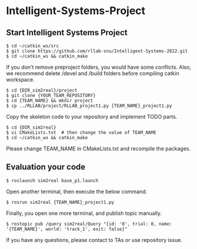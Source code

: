 # Intelligent-Systems-Project

## Start Intelligent Systems Project

```
$ cd ~/catkin_ws/src
$ git clone https://github.com/rllab-snu/Intelligent-Systems-2022.git
$ cd ~/catkin_ws && catkin_make
```

If you don't remove preproject folders, you would have some conflicts. Also, we recommend delete /devel and /build folders before compiling catkin workspace.

```
$ cd {DIR_sim2real}/project
$ git clone {YOUR_TEAM_REPOSITORY}
$ cd {TEAM_NAME} && mkdir project
$ cp ../RLLAB/project/RLLAB_project1.py {TEAM_NAME}_project1.py
```

Copy the skeleton code to your repository and implement TODO parts.

```
$ cd {DIR_sim2real}
$ vi CMakeLists.txt  # then change the value of TEAM_NAME
$ cd ~/catkin_ws && catkin_make
```

Please change TEAM_NAME in CMakeLists.txt and recompile the packages.


## Evaluation your code
```
$ roslaunch sim2real base_p1.launch
```

Open another terminal, then execute the below command.

```
$ rosrun sim2real {TEAM_NAME}_project1.py
```

Finally, you open one more terminal, and publish topic manually.

```
$ rostopic pub /query sim2real/Query "{id: '0', trial: 0, name: '{TEAM_NAME}', world: 'track_1', exit: false}"
```


If you have any questions, please contact to TAs or use repository issue.

